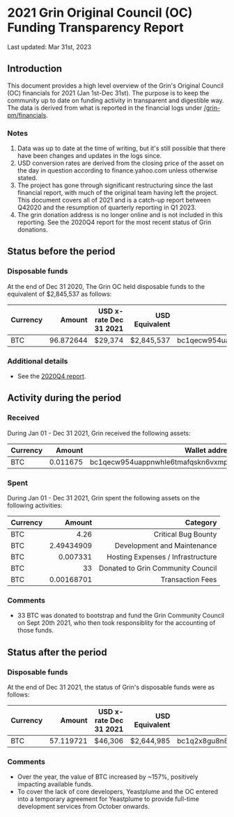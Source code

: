 # 2021 Grin Original Council (OC) Funding Transparency Report

Last updated: Mar 31st, 2023

## Introduction
This document provides a high level overview of the Grin's Original Council (OC) financials for 2021 (Jan 1st-Dec 31st). The purpose is to keep the community up to date on funding activity in transparent and digestible way. The data is derived from what is reported in the financial logs under [/grin-pm/financials](https://github.com/mimblewimble/grin-pm/tree/master/financials).

### Notes

1. Data was up to date at the time of writing, but it's still possible that there have been changes and updates in the logs since.
2. USD conversion rates are derived from the closing price of the asset on the day in question according to finance.yahoo.com unless otherwise stated. 
3. The project has gone through significant restructuring since the last financial report, with much of the original team having left the project. This document covers all of 2021 and is a catch-up report between Q42020 and the resumption of quarterly reporting in Q1 2023.
4. The grin donation address is no longer online and is not included in this reporting. See the 2020Q4 report for the most recent status of Grin donations.

## Status before the period

### Disposable funds

At the end of Dec 31 2020, The Grin OC held disposable funds to the equivalent of $2,845,537 as follows:

Currency | Amount | USD x-rate Dec 31 2021 | USD Equivalent | Wallet address
|---|---:|---:|---:|---|
BTC | 96.872644 | $29,374 | $2,845,537 | bc1qecw954uappnwhle6tmafqskn6vxmpr6lmmuwfwldphfxplcshgnssy9kmx

### Additional details
* See the [2020Q4 report](funding_transparency_2020Q4.md).

## Activity during the period

### Received

During Jan 01 - Dec 31 2021, Grin received the following assets: 

Currency | Amount | Wallet address(es)
|---|---:|---|
BTC | 0.011675 | bc1qecw954uappnwhle6tmafqskn6vxmpr6lmmuwfwldphfxplcshgnssy9kmx

### Spent

During Jan 01 - Dec 31 2021, Grin spent the following assets on the following activities:

Currency | Amount | Category
|---|---:|---:|
BTC|4.26|Critical Bug Bounty|
BTC|2.49434909|Development and Maintenance|
BTC|0.007331|Hosting Expenses / Infrastructure|
BTC|33|Donated to Grin Community Council|
BTC|0.00168701|Transaction Fees|

### Comments
   * 33 BTC was donated to bootstrap and fund the Grin Community Council on Sept 20th 2021, who then took responsiblity for the accounting of those funds.
  
## Status after the period

### Disposable funds

At the end of Dec 31 2021, the status of Grin's disposable funds were as follows:

Currency | Amount | USD x-rate Dec 31 2021 | USD Equivalent | Wallet address(es)
|---|---:|---:|---:|---|
BTC | 57.119721 | $46,306 | $2,644,985 | bc1q2x8gu8n85ylur5j83yflhpg5hf80nhnyem98k2pld46lf4czhmgsxq8wlu

### Comments
* Over the year, the value of BTC increased by ~157%, positively impacting available funds.
* To cover the lack of core developers, Yeastplume and the OC entered into a temporary agreement for Yeastplume to provide full-time development services from October onwards. 
